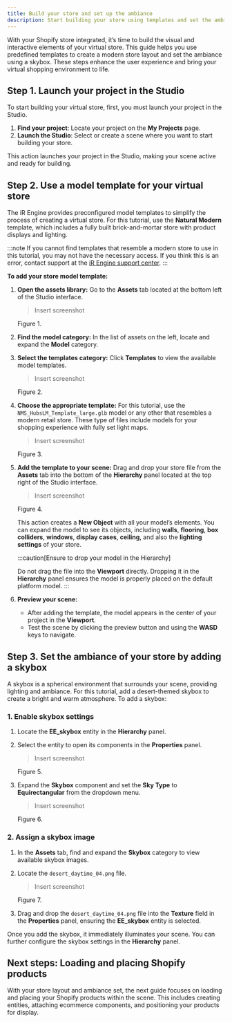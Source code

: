```yaml
---
title: Build your store and set up the ambiance
description: Start building your store using templates and set the ambiance.
---
```



With your Shopify store integrated, it’s time to build the visual and interactive elements of your virtual store. This guide helps you use predefined templates to create a modern store layout and set the ambiance using a skybox. These steps enhance the user experience and bring your virtual shopping environment to life.

## Step 1. Launch your project in the Studio

To start building your virtual store, first, you must launch your project in the Studio.

1. **Find your project**: Locate your project on the **My Projects** page.
2. **Launch the Studio**: Select or create a scene where you want to start building your store.

This action launches your project in the Studio, making your scene active and ready for building.

## Step 2. Use a model template for your virtual store

The iR Engine provides preconfigured model templates to simplify the process of creating a virtual store. For this tutorial, use the **Natural Modern** template, which includes a fully built brick-and-mortar store with product displays and lighting.

:::note
If you cannot find templates that resemble a modern store to use in this tutorial, you may not have the necessary access. If you think this is an error, contact support at the [iR Engine support center](https://help.theinfinitereality.com/hc/en-us).
:::

**To add your store model template:**

1. **Open the assets library:** Go to the **Assets** tab located at the bottom left of the Studio interface.

    > Insert screenshot
    > 

    Figure 1.

2. **Find the model category:** In the list of assets on the left, locate and expand the **Model** category.
3. **Select the templates category:** Click **Templates** to view the available model templates.

    > Insert screenshot
    > 

    Figure 2.

4. **Choose the appropriate template:** For this tutorial, use the `NMS_HubsLM_Template_large.glb` model or any other that resembles a modern retail store. These type of files include models for your shopping experience with fully set light maps.

    > Insert screenshot
    > 

    Figure 3.

5. **Add the template to your scene:** Drag and drop your store file from the **Assets** tab into the bottom of the **Hierarchy** panel located at the top right of the Studio interface.

    > Insert screenshot
    > 

    Figure 4.

    This action creates a **New Object** with all your model’s elements. You can expand the model to see its objects, including **walls**, **flooring**, **box colliders**, **windows**, **display cases**, **ceiling**, and also the **lighting settings** of your store.

    :::caution[Ensure to drop your model in the Hierarchy]

    Do not drag the file into the **Viewport** directly. Dropping it in the **Hierarchy** panel ensures the model is properly placed on the default platform model.
    :::

6. **Preview your scene:**

   - After adding the template, the model appears in the center of your project in the **Viewport**.
   - Test the scene by clicking the preview button and using the **WASD** keys to navigate.

## Step 3. Set the ambiance of your store by adding a skybox

A skybox is a spherical environment that surrounds your scene, providing lighting and ambiance. For this tutorial, add a desert-themed skybox to create a bright and warm atmosphere. To add a skybox:

### 1. Enable skybox settings

1. Locate the **EE_skybox** entity in the **Hierarchy** panel.
2. Select the entity to open its components in the **Properties** panel.

   > Insert screenshot
   > 

   Figure 5.

3. Expand the **Skybox** component and set the **Sky Type** to **Equirectangular** from the dropdown menu.

    > Insert screenshot
    > 

    Figure 6.

### 2. Assign a skybox image

 1. In the **Assets** tab, find and expand the **Skybox** category to view available skybox images.
 2. Locate the `desert_daytime_04.png` file.

     > Insert screenshot
     > 

     Figure 7.

 3. Drag and drop the `desert_daytime_04.png` file into the **Texture** field in the **Properties** panel, ensuring the **EE_skybox** entity is selected.

Once you add the skybox, it immediately illuminates your scene. You can further configure the skybox settings in the **Hierarchy** panel.

## Next steps: Loading and placing Shopify products

With your store layout and ambiance set, the next guide focuses on loading and placing your Shopify products within the scene. This includes creating entities, attaching ecommerce components, and positioning your products for display.
